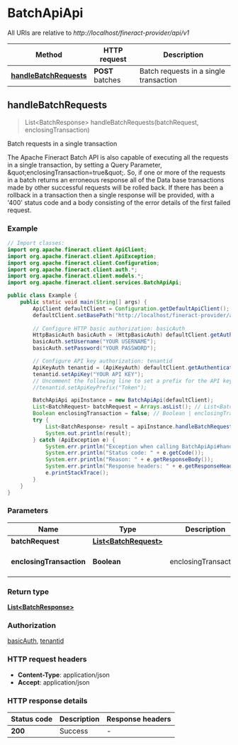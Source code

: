 # BatchApiApi

All URIs are relative to *http://localhost/fineract-provider/api/v1*

| Method | HTTP request | Description |
|------------- | ------------- | -------------|
| [**handleBatchRequests**](BatchApiApi.md#handleBatchRequests) | **POST** batches | Batch requests in a single transaction |



## handleBatchRequests

> List&lt;BatchResponse&gt; handleBatchRequests(batchRequest, enclosingTransaction)

Batch requests in a single transaction

The Apache Fineract Batch API is also capable of executing all the requests in a single transaction, by setting a Query Parameter, \&quot;enclosingTransaction&#x3D;true\&quot;. So, if one or more of the requests in a batch returns an erroneous response all of the Data base transactions made by other successful requests will be rolled back.  If there has been a rollback in a transaction then a single response will be provided, with a &#39;400&#39; status code and a body consisting of the error details of the first failed request.

### Example

```java
// Import classes:
import org.apache.fineract.client.ApiClient;
import org.apache.fineract.client.ApiException;
import org.apache.fineract.client.Configuration;
import org.apache.fineract.client.auth.*;
import org.apache.fineract.client.models.*;
import org.apache.fineract.client.services.BatchApiApi;

public class Example {
    public static void main(String[] args) {
        ApiClient defaultClient = Configuration.getDefaultApiClient();
        defaultClient.setBasePath("http://localhost/fineract-provider/api/v1");
        
        // Configure HTTP basic authorization: basicAuth
        HttpBasicAuth basicAuth = (HttpBasicAuth) defaultClient.getAuthentication("basicAuth");
        basicAuth.setUsername("YOUR USERNAME");
        basicAuth.setPassword("YOUR PASSWORD");

        // Configure API key authorization: tenantid
        ApiKeyAuth tenantid = (ApiKeyAuth) defaultClient.getAuthentication("tenantid");
        tenantid.setApiKey("YOUR API KEY");
        // Uncomment the following line to set a prefix for the API key, e.g. "Token" (defaults to null)
        //tenantid.setApiKeyPrefix("Token");

        BatchApiApi apiInstance = new BatchApiApi(defaultClient);
        List<BatchRequest> batchRequest = Arrays.asList(); // List<BatchRequest> | 
        Boolean enclosingTransaction = false; // Boolean | enclosingTransaction
        try {
            List<BatchResponse> result = apiInstance.handleBatchRequests(batchRequest, enclosingTransaction);
            System.out.println(result);
        } catch (ApiException e) {
            System.err.println("Exception when calling BatchApiApi#handleBatchRequests");
            System.err.println("Status code: " + e.getCode());
            System.err.println("Reason: " + e.getResponseBody());
            System.err.println("Response headers: " + e.getResponseHeaders());
            e.printStackTrace();
        }
    }
}
```

### Parameters


| Name | Type | Description  | Notes |
|------------- | ------------- | ------------- | -------------|
| **batchRequest** | [**List&lt;BatchRequest&gt;**](BatchRequest.md)|  | |
| **enclosingTransaction** | **Boolean**| enclosingTransaction | [optional] [default to false] |

### Return type

[**List&lt;BatchResponse&gt;**](BatchResponse.md)

### Authorization

[basicAuth](../README.md#basicAuth), [tenantid](../README.md#tenantid)

### HTTP request headers

- **Content-Type**: application/json
- **Accept**: application/json


### HTTP response details
| Status code | Description | Response headers |
|-------------|-------------|------------------|
| **200** | Success |  -  |

